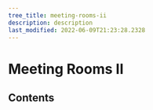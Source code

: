 ```yaml
---
tree_title: meeting-rooms-ii
description: description
last_modified: 2022-06-09T21:23:28.2328
---
```


# Meeting Rooms II

## Contents

